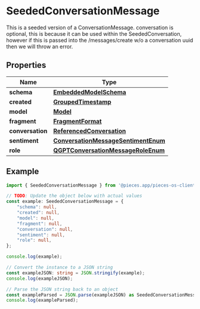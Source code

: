 
# SeededConversationMessage

This is a seeded version of a ConversationMessage.  conversation is optional, this is because it can be used within the SeededConversation, however if this is passed into the /messages/create w/o a conversation uuid then we will throw an error.

## Properties

Name | Type
------------ | -------------
**schema** | [**EmbeddedModelSchema**](EmbeddedModelSchema)
**created** | [**GroupedTimestamp**](GroupedTimestamp)
**model** | [**Model**](Model)
**fragment** | [**FragmentFormat**](FragmentFormat)
**conversation** | [**ReferencedConversation**](ReferencedConversation)
**sentiment** | [**ConversationMessageSentimentEnum**](ConversationMessageSentimentEnum)
**role** | [**QGPTConversationMessageRoleEnum**](QGPTConversationMessageRoleEnum)

## Example

```typescript
import { SeededConversationMessage } from '@pieces.app/pieces-os-client';

// TODO: Update the object below with actual values
const example: SeededConversationMessage = {
    "schema": null,
    "created": null,
    "model": null,
    "fragment": null,
    "conversation": null,
    "sentiment": null,
    "role": null,
};

console.log(example);

// Convert the instance to a JSON string
const exampleJSON: string = JSON.stringify(example);
console.log(exampleJSON);

// Parse the JSON string back to an object
const exampleParsed = JSON.parse(exampleJSON) as SeededConversationMessage;
console.log(exampleParsed);
```


